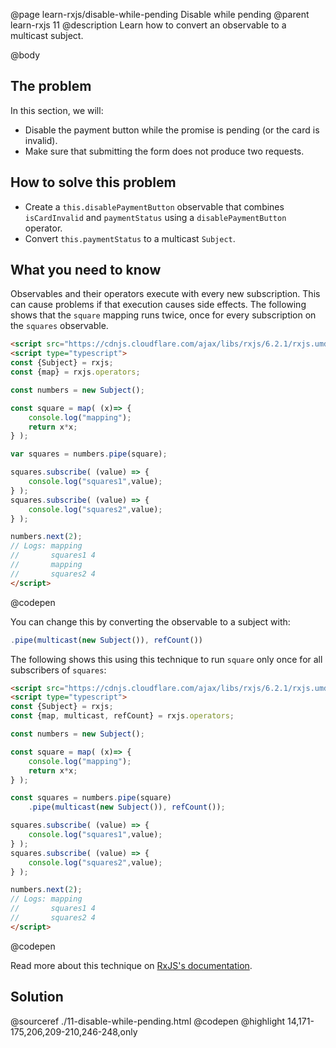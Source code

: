 @page learn-rxjs/disable-while-pending Disable while pending
@parent learn-rxjs 11
@description Learn how to convert an observable to a multicast subject.

@body


## The problem

In this section, we will:

- Disable the payment button while the promise is pending (or the card is invalid).
- Make sure that submitting the form does not produce two requests.

## How to solve this problem

- Create a `this.disablePaymentButton` observable that combines `isCardInvalid` and `paymentStatus` using a `disablePaymentButton` operator.
- Convert `this.paymentStatus` to a multicast `Subject`.

## What you need to know

Observables and their operators execute with every new subscription. This can cause problems
if that execution causes side effects. The following shows that the `square` mapping
runs twice, once for every subscription on the `squares` observable.

```html
<script src="https://cdnjs.cloudflare.com/ajax/libs/rxjs/6.2.1/rxjs.umd.js"></script>
<script type="typescript">
const {Subject} = rxjs;
const {map} = rxjs.operators;

const numbers = new Subject();

const square = map( (x)=> {
    console.log("mapping");
    return x*x;
} );

var squares = numbers.pipe(square);

squares.subscribe( (value) => {
    console.log("squares1",value);
} );
squares.subscribe( (value) => {
    console.log("squares2",value);
} );

numbers.next(2);
// Logs: mapping
//       squares1 4
//       mapping
//       squares2 4
</script>
```
@codepen

You can change this by converting the observable to a subject with:

```js
.pipe(multicast(new Subject()), refCount())
```

The following shows this using this technique to run `square` only once
for all subscribers of `squares`:


```html
<script src="https://cdnjs.cloudflare.com/ajax/libs/rxjs/6.2.1/rxjs.umd.js"></script>
<script type="typescript">
const {Subject} = rxjs;
const {map, multicast, refCount} = rxjs.operators;

const numbers = new Subject();

const square = map( (x)=> {
    console.log("mapping");
    return x*x;
} );

const squares = numbers.pipe(square)
    .pipe(multicast(new Subject()), refCount());

squares.subscribe( (value) => {
    console.log("squares1",value);
} );
squares.subscribe( (value) => {
    console.log("squares2",value);
} );

numbers.next(2);
// Logs: mapping
//       squares1 4
//       squares2 4
</script>
```
@codepen

Read more about this technique on [RxJS's documentation](https://rxjs-dev.firebaseapp.com/guide/subject#multicasted-observables).


## Solution

@sourceref ./11-disable-while-pending.html
@codepen
@highlight 14,171-175,206,209-210,246-248,only
